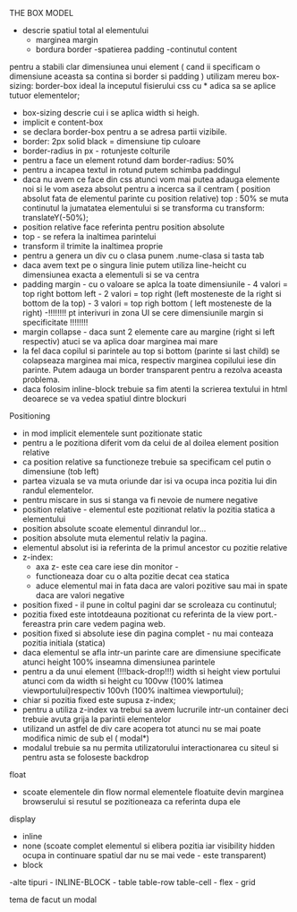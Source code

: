 THE BOX MODEL
- descrie spatiul total al elementului
    - marginea   margin
    - bordura   border
    -spatierea  padding
    -continutul  content

pentru a stabili clar dimensiunea unui element ( cand ii specificam o dimensiune aceasta sa contina si border si padding ) utilizam mereu box-sizing: border-box  ideal la inceputul fisierului css cu * adica sa se aplice tutuor elementelor;

- box-sizing descrie cui i se aplica width si heigh.
- implicit e content-box
- se declara border-box pentru a se adresa partii vizibile.
- border: 2px solid black = dimensiune tip culoare
- border-radius in px - rotunjeste colturile 
- pentru a face un element rotund dam border-radius: 50%
- pentru a incapea textul in rotund putem schimba paddingul
- daca nu avem ce face din css atunci vom mai putea adauga elemente noi si le vom aseza absolut pentru a incerca sa il centram ( position absolut fata de elementul parinte cu position relative) top : 50% se muta continutul la jumatatea elementului si se transforma cu transform: translateY(-50%);
- position relative face referinta pentru position absolute
- top - se refera la inaltimea parintelui
- transform il trimite la inaltimea proprie
- pentru a genera un div cu o clasa punem .nume-clasa si tasta tab
- daca avem text pe o singura linie putem utiliza line-heicht cu dimensiunea exacta a elementuli si se va centra 
- padding margin    - cu o valoare se aplca la toate dimensiunile
                    - 4 valori = top right bottom left
                    - 2 valori = top right (left mosteneste de la right si bottom de la top)
                    - 3 valori = top righ bottom ( left mosteneste de la right)
-!!!!!!!! pt interivuri in zona UI se cere dimensiunile margin si specificitate !!!!!!!!
- margin collapse - daca sunt 2 elemente care au margine (right si left respectiv) atuci se va aplica doar marginea mai mare
- la fel daca copilul si parintele au top si bottom (parinte si last child) se colapseaza marginea mai mica, respectiv marginea copilului iese din parinte. Putem adauga un border transparent pentru a rezolva aceasta problema.
- daca folosim inline-block trebuie sa fim atenti la scrierea textului in html deoarece se va vedea spatiul dintre blockuri


Positioning

- in mod implicit elementele sunt pozitionate static
- pentru a le pozitiona diferit vom da celui de al doilea element position relative
- ca position relative sa functioneze trebuie sa specificam cel putin o dimensiune (tob  left)
- partea vizuala se va muta oriunde dar isi va ocupa inca pozitia lui din randul elementelor.
- pentru miscare in sus si  stanga va fi nevoie de numere negative
- position relative - elementul este pozitionat relativ la pozitia statica a elementului
- position absolute scoate elementul dinrandul lor... 
- position absolute muta elementul relativ la pagina.
- elementul absolut isi ia referinta de la primul ancestor cu pozitie relative
- z-index:
    - axa z- este cea care iese din monitor - 
    - functioneaza doar cu o alta pozitie decat cea statica
    - aduce elementul mai in fata daca are valori pozitive sau mai in spate daca are valori negative
- position fixed - il pune in coltul pagini dar se scroleaza cu continutul;
- pozitia fixed este intotdeauna pozitionat cu referinta de la view port.- fereastra prin care vedem pagina web.
- position fixed si absolute iese din pagina complet -  nu mai conteaza pozitia initiala (statica)
- daca elementul se afla intr-un parinte care are dimensiune specificate atunci height 100% inseamna dimensiunea parintele
- pentru a da unui element (!!!back-drop!!!) width si height view portului atunci com da width si height cu 100vw (100% latimea viewportului)respectiv 100vh (100% inaltimea viewportului);
- chiar si pozitia fixed este supusa z-index;
- pentru a utiliza z-index va trebui sa avem lucrurile intr-un container deci trebuie avuta grija la parintii elementelor
- utilizand un astfel de div care acopera tot atunci nu se mai poate modifica nimic de sub el ( modal*)
- modalul trebuie sa nu permita utilizatorului interactionarea cu siteul si pentru asta se foloseste backdrop

float

- scoate elementele din flow normal elementele floatuite devin marginea browserului si resutul se pozitioneaza ca referinta dupa ele

display
- inline
- none (scoate complet elementul si elibera pozitia
iar visibility hidden ocupa in continuare spatiul dar nu se mai vede - este transparent)
- block

-alte tipuri    - INLINE-BLOCK
                - table table-row table-cell
                - flex
                - grid

tema de facut un modal

